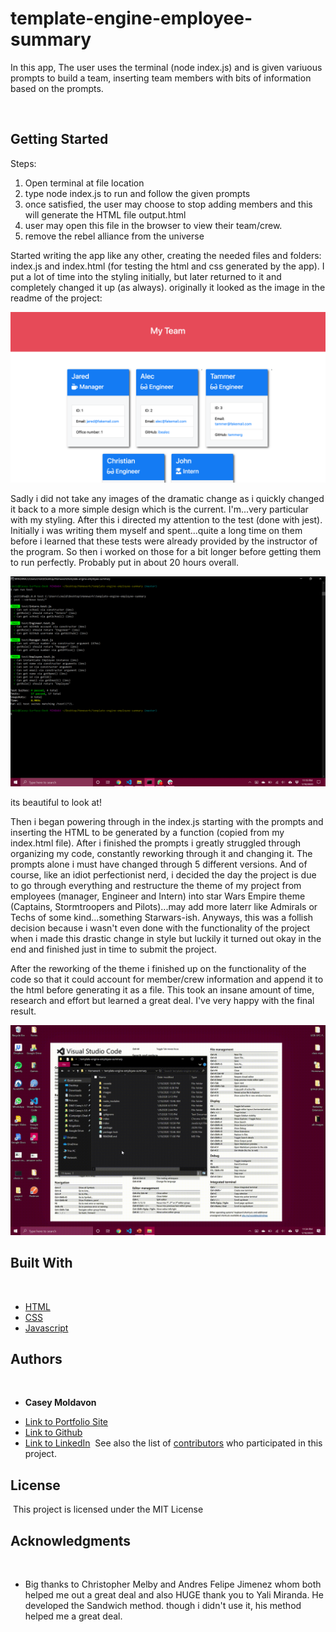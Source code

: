 # template-engine-employee-summary

In this app, The user uses the terminal (node index.js) and is given variuous prompts to build a team, inserting team members with bits of information based on the prompts.

​
## Getting Started

Steps:
1) Open terminal at file location
2) type node index.js to run and follow the given prompts
3) once satisfied, the user may choose to stop adding members and this will generate the HTML file output.html
4) user may open this file in the browser to view their team/crew. 
5) remove the rebel alliance from the universe


Started writing the app like any other, creating the needed files and folders: index.js and index.html ​(for testing the html and css generated by the app). I put a lot of time into the styling initially, but later returned to it and completely changed it up (as always). originally it looked as the image in the readme of the project:

![image](images/10-OOP-homework-demo-1.png)

Sadly i did not take any images of the dramatic change as i quickly changed it back to a more simple design which is the current. I'm...very particular with my styling. After this i directed my attention to the test (done with jest). Initially i was writing them myself and spent...quite a long time on them before i learned that these tests were already provided by the instructor of the program. So then i worked on those for a bit longer before getting them to run perfectly. Probably put in about 20 hours overall.

![image](images/npm-run-test.png)

its beautiful to look at!

Then i began powering through in the index.js starting with the prompts and inserting the HTML to be generated by a function (copied from my index.html file). After i finished the prompts i greatly struggled through organizing my code, constantly reworking through it and changing it. The prompts alone i must have changed through 5 different versions. And of course, like an idiot perfectionist nerd, i decided the day the project is due to go through everything and restructure the theme of my project from employees (manager, Engineer and Intern) into star Wars Empire theme (Captains, Stormtroopers and Pilots)...may add more laterr like Admirals or Techs of some kind...something Starwars-ish. Anyways, this was a follish decision because i wasn't even done with the functionality of the project when i made this drastic change in style but luckily it turned out okay in the end and finished just in time to submit the project.

After the reworking of the theme i finished up on the functionality of the code so that it could account for member/crew information and append it to the html before generating it as a file. This took an insane amount of time, research and effort but learned a great deal. I've very happy with the final result.


![gif](images/demo-1.gif)

## Built With
​
* [HTML](https://developer.mozilla.org/en-US/docs/Web/HTML)
* [CSS](https://developer.mozilla.org/en-US/docs/Web/CSS)
* [Javascript](https://developer.mozilla.org/en-US/docs/Web/JavaScript)
​
​
## Authors
​
* **Casey Moldavon** 
​
- [Link to Portfolio Site](https://casey-moldavon.github.io/updated-portfolio-page/)
- [Link to Github](https://github.com/casey-moldavon/template-engine-employee-summary)
- [Link to LinkedIn](https://www.linkedin.com/in/casey-moldavon-442a1761/)
​
See also the list of [contributors](https://github.com/your/project/contributors) who participated in this project.
​
## License
​
This project is licensed under the MIT License 
​
## Acknowledgments
​
* Big thanks to Christopher Melby and Andres Felipe Jimenez whom both helped me out a great deal and also HUGE thank you to Yali Miranda. He developed the Sandwich method. though i didn't use it, his method helped me a great deal.